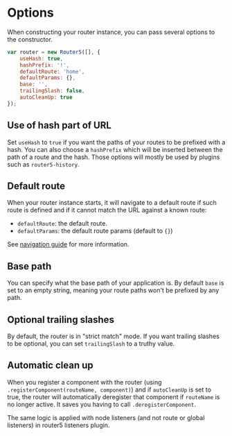 # Options

When constructing your router instance, you can pass several options to the constructor.

```javascript
var router = new Router5([], {
    useHash: true,
    hashPrefix: '!',
    defaultRoute: 'home',
    defaultParams: {},
    base: '',
    trailingSlash: false,
    autoCleanUp: true
});
```

## Use of hash part of URL

Set `useHash` to `true` if you want the paths of your routes to be prefixed with a hash. You can also choose a `hashPrefix` which will be inserted between the path of a route and the hash. Those options will mostly be used by plugins such as `router5-history`.


## Default route

When your router instance starts, it will navigate to a default route if such route is defined and if it cannot match the URL against a known route:

- `defaultRoute`: the default route.
- `defaultParams`: the default route params (default to `{}`)

See [navigation guide](/docs/navigation.html) for more information.


## Base path

You can specify what the base path of your application is. By default `base` is set to an empty string, meaning your route paths won't be prefixed by any
path.


## Optional trailing slashes

By default, the router is in "strict match" mode. If you want trailing slashes to be optional, you can set `trailingSlash` to a truthy value.


## Automatic clean up

When you register a component with the router (using `.registerComponent(routeName, component)`) and if `autoCleanUp` is set to true, the router will automatically deregister that
component if `routeName` is no longer active. It saves you having to call `.deregisterComponent`.

The same logic is applied with node listeners (and not route or global listeners) in router5 listeners plugin.
